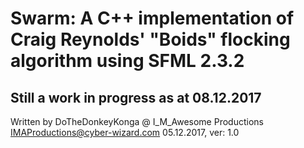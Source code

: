 # Swarm: A C++ implementation of Craig Reynolds' "Boids" flocking algorithm using SFML 2.3.2

## Still a work in progress as at 08.12.2017

Written by DoTheDonkeyKonga @ I_M_Awesome Productions
IMAProductions@cyber-wizard.com
05.12.2017, ver: 1.0
